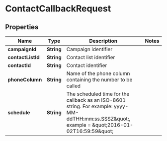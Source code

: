 
# ContactCallbackRequest

## Properties
Name | Type | Description | Notes
------------ | ------------- | ------------- | -------------
**campaignId** | **String** | Campaign identifier | 
**contactListId** | **String** | Contact list identifier | 
**contactId** | **String** | Contact identifier | 
**phoneColumn** | **String** | Name of the phone column containing the number to be called | 
**schedule** | **String** | The scheduled time for the callback as an ISO-8601 string. For example: yyyy-MM-ddTHH:mm:ss.SSSZ\&quot;, example &#x3D; \&quot;2016-01-02T16:59:59\&quot; | 



